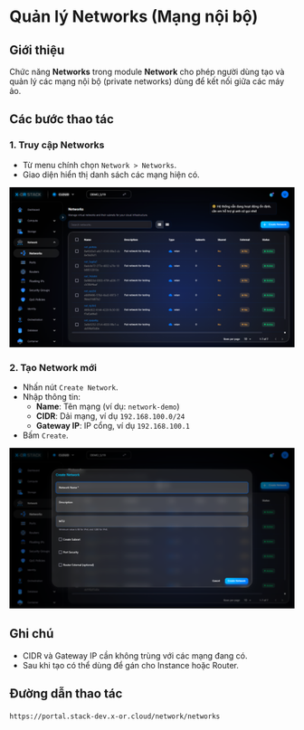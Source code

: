 # Quản lý Networks (Mạng nội bộ)

## Giới thiệu
Chức năng **Networks** trong module **Network** cho phép người dùng tạo và quản lý các mạng nội bộ (private networks) dùng để kết nối giữa các máy ảo.

## Các bước thao tác

### 1. Truy cập Networks
- Từ menu chính chọn `Network > Networks`.
- Giao diện hiển thị danh sách các mạng hiện có.

![Danh sách Networks](../../step_images/networks/01_networks_list.png)

### 2. Tạo Network mới
- Nhấn nút `Create Network`.
- Nhập thông tin:
  - **Name**: Tên mạng (ví dụ: `network-demo`)
  - **CIDR**: Dải mạng, ví dụ `192.168.100.0/24`
  - **Gateway IP**: IP cổng, ví dụ `192.168.100.1`
- Bấm `Create`.

![Form tạo Network](../../step_images/networks/02_create_form.png)


## Ghi chú
- CIDR và Gateway IP cần không trùng với các mạng đang có.
- Sau khi tạo có thể dùng để gán cho Instance hoặc Router.

## Đường dẫn thao tác
`https://portal.stack-dev.x-or.cloud/network/networks`